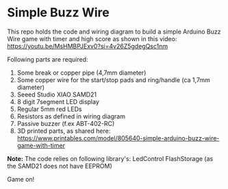 # Simple Buzz Wire
This repo holds the code and wiring diagram to build a simple Arduino Buzz Wire game with timer and high score as shown in this video:  
https://youtu.be/MsHMBPJExv0?si=4v26Z5gdegQsc1nm

Following parts are required:
  1. Some break or copper pipe (4,7mm diameter)
  2. Some copper wire for the start/stop pads and ring/handle (ca 1,7mm diameter)
  3. Seeed Studio XIAO SAMD21
  4. 8 digit 7segment LED display
  5. Regular 5mm red LEDs
  6. Resistors as defined in wiring diagram
  7. Passive buzzer (f.ex ABT-402-RC)
  8. 3D printed parts, as shared here:  https://www.printables.com/model/805640-simple-arduino-buzz-wire-game-with-timer

  **Note:** The code relies on following library's:
  LedControl
  FlashStorage (as the SAMD21 does not have EEPROM)

  Game on!
